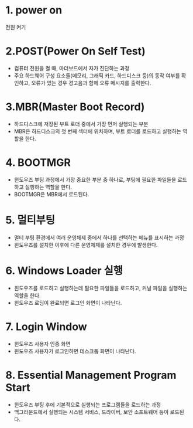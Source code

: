 # 1. power on
전원 켜기

# 2.POST(Power On Self Test)
* 컴퓨터 전원을 켤 때, 마더보드에서 자가 진단하는 과정
* 주요 하드웨어 구성 요소들(메모리, 그래픽 카드, 하드디스크 등)의 동작 여부를 확인하고, 오류가 있는 경우 경고음과 함께 오류 메시지를 출력한다.

# 3.MBR(Master Boot Record) 
* 하드디스크에 저장된 부트 로더 중에서 가장 먼저 실행되는 부분
* MBR은 하드디스크의 첫 번째 섹터에 위치하며, 부트 로더를 로드하고 실행하는 역할을 한다.

# 4. BOOTMGR
* 윈도우즈 부팅 과정에서 가장 중요한 부분 중 하나로, 부팅에 필요한 파일들을 로드하고 실행하는 역할을 한다.
* BOOTMGR은 MBR에서 로드된다.

# 5. 멀티부팅
* 멀티 부팅 환경에서 여러 운영체제 중에서 하나를 선택하는 메뉴를 표시하는 과정
* 윈도우즈를 설치한 이후에 다른 운영체제를 설치한 경우에 발생한다.

# 6. Windows Loader 실행
* 윈도우즈를 로드하고 실행하는데 필요한 파일들을 로드하고, 커널 파일을 실행하는 역할을 한다.
* 윈도우즈 로딩이 완료되면 로그인 화면이 나타난다.

# 7. Login Window
* 윈도우즈 사용자 인증 화면
* 윈도우즈 사용자가 로그인하면 데스크톱 화면이 나타난다.

# 8. Essential Management Program Start
* 윈도우즈 부팅 후에 기본적으로 실행되는 프로그램들을 로드하는 과정
* 백그라운드에서 실행되는 시스템 서비스, 드라이버, 보안 소프트웨어 등이 로드된다.